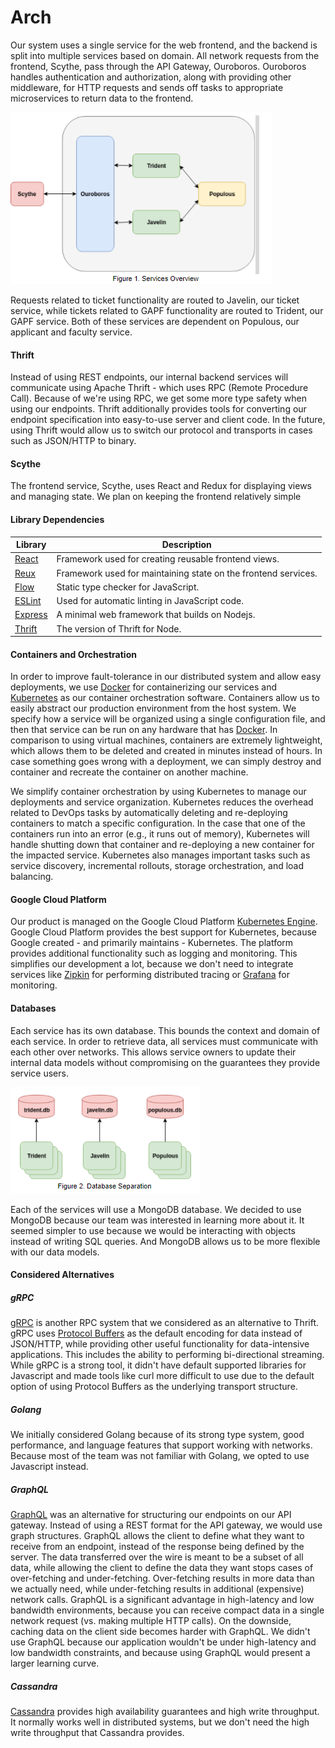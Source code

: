 # Arch
Our system uses a single service for the web frontend, and the backend is split into multiple services based on domain. All network requests from the frontend, Scythe, pass through the API Gateway, Ouroboros. Ouroboros handles authentication and authorization, along with providing other middleware,  for HTTP requests and sends off tasks to appropriate microservices to return data to the frontend.

![Services Overview](figure1.png)

Requests related to ticket functionality are routed to Javelin, our ticket service, while tickets related to GAPF functionality are routed to Trident, our GAPF service. Both of these services are dependent on Populous, our applicant and faculty service.

#### Thrift
Instead of using REST endpoints, our internal backend services will communicate using Apache Thrift - which uses RPC (Remote Procedure Call).  Because of we're using RPC, we get some more type safety when using our endpoints. Thrift additionally provides tools for converting our endpoint specification into easy-to-use server and client code. In the future, using Thrift would allow us to switch our protocol and transports in cases such as JSON/HTTP to binary.

#### Scythe
The frontend service, Scythe, uses React and Redux for displaying views and managing state. We plan on keeping the frontend relatively simple

#### Library Dependencies
| Library | Description | 
| ------------- | ------------- | 
| [React](https://reactjs.org/)  | Framework used for creating reusable frontend views.
| [Reux](https://redux.js.org/)  | Framework used for maintaining state on the frontend services. 
| [Flow](https://flow.org/) | Static type checker for JavaScript.
| [ESLint](https://eslint.org/) |  Used for automatic linting in JavaScript code.
| [Express](https://expressjs.com/) | A minimal web framework that builds on Nodejs.
| [Thrift](https://www.npmjs.com/package/thrift) | The version of Thrift for Node.

#### Containers and Orchestration

In order to improve fault-tolerance in our distributed system and allow easy deployments, we use [Docker](https://www.docker.com/) for containerizing our services and [Kubernetes](https://kubernetes.io/) as our container orchestration software. Containers allow us to easily abstract our production environment from the host system. We specify how a service will be organized using a single configuration file, and then that service can be run on any hardware that has [Docker](https://www.docker.com/). In comparison to using virtual machines, containers are extremely lightweight, which allows them to be deleted and created in minutes instead of hours. In case something goes wrong with a deployment, we can simply destroy and container and recreate the container on another machine.

We simplify container orchestration by using Kubernetes to manage our deployments and service organization. Kubernetes reduces the overhead related to DevOps tasks by automatically deleting and re-deploying containers to match a specific configuration. In the case that one of the containers run into an error (e.g., it runs out of memory), Kubernetes will handle shutting down that container and re-deploying a new container for the impacted service. Kubernetes also manages important tasks such as service discovery, incremental rollouts, storage orchestration, and load balancing.

#### Google Cloud Platform

Our product is managed on the Google Cloud Platform [Kubernetes Engine](https://cloud.google.com/kubernetes-engine/). Google Cloud Platform provides the best support for Kubernetes, because Google created - and primarily maintains - Kubernetes. The platform provides additional functionality such as logging and monitoring. This simplifies our development a lot, because we don't need to integrate services like [Zipkin](https://zipkin.io/) for performing distributed tracing or [Grafana](https://grafana.com/) for monitoring. 

#### Databases

Each service has its own database. This bounds the context and domain of each service. In order to retrieve data, all services must communicate with each other over networks. This allows service owners to update their internal data models without compromising on the guarantees they provide service users.


![Database Separation](figure2.png)

Each of the services will use a MongoDB database. We decided to use MongoDB because our team was interested in learning more about it. It seemed simpler to use because we would be interacting with objects instead of writing SQL queries. And MongoDB allows us to be more flexible with our data models.

#### Considered Alternatives

##### gRPC
[gRPC](https://grpc.io/) is another RPC system that we considered as an alternative to Thrift. gRPC uses [Protocol Buffers](https://developers.google.com/protocol-buffers/) as the default encoding for data instead of JSON/HTTP, while providing other useful functionality for data-intensive applications. This includes the ability to performing bi-directional streaming. While gRPC is a strong tool, it didn't have default supported libraries for Javascript and made tools like curl more difficult to use due to the default option of using Protocol Buffers as the underlying transport structure.

##### Golang
We initially considered Golang because of its strong type system, good performance, and language features that support working with networks. Because most of the team was not familiar with Golang, we opted to use Javascript instead.


##### GraphQL
[GraphQL](http://graphql.org/learn/) was an alternative for structuring our endpoints on our API gateway. Instead of using a REST format for the API gateway, we would use graph structures. GraphQL allows the client to define what they want to receive from an endpoint, instead of the response being defined by the server. The data transferred over the wire is meant to be a subset of all data, while allowing the client to define the data they want stops cases of over-fetching and under-fetching. Over-fetching results in more data than we actually need, while under-fetching results in additional (expensive) network calls. GraphQL is a significant advantage in high-latency and low bandwidth environments, because you can receive compact data in a single network request (vs. making multiple HTTP calls). On the downside, caching data on the client side becomes harder with GraphQL. We didn't use GraphQL because our application wouldn't be under high-latency and low bandwidth constraints, and because using GraphQL would present a larger learning curve.

##### Cassandra
[Cassandra](http://cassandra.apache.org/) provides high availability guarantees and high write throughput. It normally works well in distributed systems, but we don't need the high write throughput that Cassandra provides.





